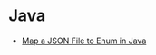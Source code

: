 # Java

- [Map a JSON File to Enum in Java](https://medium.com/better-programming/map-a-json-file-to-enum-in-java-d399bac0759d)
